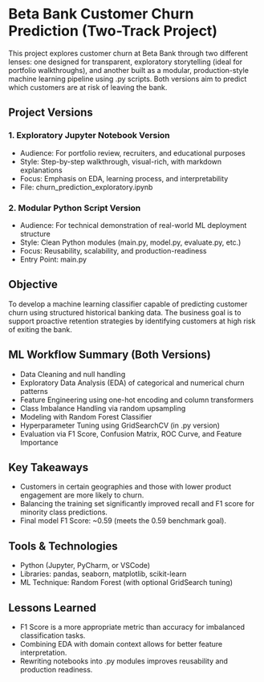 # Beta Bank Customer Churn Prediction (Two-Track Project)

This project explores customer churn at Beta Bank through two different lenses: one designed for transparent, exploratory storytelling (ideal for portfolio walkthroughs), and another built as a modular, production-style machine learning pipeline using .py scripts. Both versions aim to predict which customers are at risk of leaving the bank.



## Project Versions

### 1. Exploratory Jupyter Notebook Version

* Audience: For portfolio review, recruiters, and educational purposes
* Style: Step-by-step walkthrough, visual-rich, with markdown explanations
* Focus: Emphasis on EDA, learning process, and interpretability
* File: churn_prediction_exploratory.ipynb

### 2. Modular Python Script Version

* Audience: For technical demonstration of real-world ML deployment structure
* Style: Clean Python modules (main.py, model.py, evaluate.py, etc.)
* Focus: Reusability, scalability, and production-readiness
* Entry Point: main.py


## Objective

To develop a machine learning classifier capable of predicting customer churn using structured historical banking data. The business goal is to support proactive retention strategies by identifying customers at high risk of exiting the bank.

## ML Workflow Summary (Both Versions)

* Data Cleaning and null handling
* Exploratory Data Analysis (EDA) of categorical and numerical churn patterns
* Feature Engineering using one-hot encoding and column transformers
* Class Imbalance Handling via random upsampling
* Modeling with Random Forest Classifier
* Hyperparameter Tuning using GridSearchCV (in .py version)
* Evaluation via F1 Score, Confusion Matrix, ROC Curve, and Feature Importance

## Key Takeaways

* Customers in certain geographies and those with lower product engagement are more likely to churn.
* Balancing the training set significantly improved recall and F1 score for minority class predictions.
* Final model F1 Score: ~0.59 (meets the 0.59 benchmark goal).


## Tools & Technologies

* Python (Jupyter, PyCharm, or VSCode)
* Libraries: pandas, seaborn, matplotlib, scikit-learn
* ML Technique: Random Forest (with optional GridSearch tuning)

## Lessons Learned

* F1 Score is a more appropriate metric than accuracy for imbalanced classification tasks.
* Combining EDA with domain context allows for better feature interpretation.
* Rewriting notebooks into .py modules improves reusability and production readiness.

